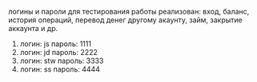 логины и пароли для тестирования работы
реализован: вход, баланс, история операций, перевод денег другому акаунту, займ, закрытие аккаунта и др.

1. логин: js  пароль: 1111 
2. логин: jd  пароль: 2222
3. логин: stw  пароль: 3333 
4. логин: ss  пароль: 4444 

